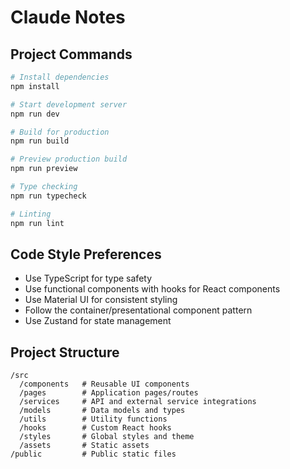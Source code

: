 # Claude Notes

## Project Commands

```bash
# Install dependencies
npm install

# Start development server
npm run dev

# Build for production
npm run build

# Preview production build
npm run preview

# Type checking
npm run typecheck

# Linting
npm run lint
```

## Code Style Preferences

- Use TypeScript for type safety
- Use functional components with hooks for React components
- Use Material UI for consistent styling
- Follow the container/presentational component pattern
- Use Zustand for state management

## Project Structure

```
/src
  /components   # Reusable UI components
  /pages        # Application pages/routes
  /services     # API and external service integrations
  /models       # Data models and types
  /utils        # Utility functions
  /hooks        # Custom React hooks
  /styles       # Global styles and theme
  /assets       # Static assets
/public         # Public static files
```
